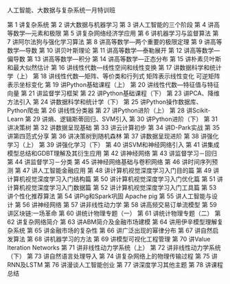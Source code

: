 人工智能、大数据与复杂系统一月特训班

第 1 讲复杂系统
第 2 讲大数据与机器学习
第 3 讲人工智能的三个阶段
第 4 讲高等数学—元素和极限
第 5 讲复杂网络经济学应用
第 6 讲机器学习与监督算法
第 7 讲阿尔法狗与强化学习算法
第 8 讲高等数学—两个重要的极限定理
第 9 讲高等数学—导数
第 10 讲贝叶斯理论
第 11 讲高等数学—泰勒展开
第 12 讲高等数学—偏导数
第 13 讲高等数学—积分
第 14 讲高等数学—正态分布
第 15 讲朴素贝叶斯和最大似然估计
第 16 讲线性代数—线性空间和线性变换
第 17 讲数据科学和统计学（上）
第 18 讲线性代数—矩阵、等价类和行列式
  矩阵表示线性变化 可逆矩阵表示坐标变化
第 19 讲Python基础课程（上）
第 20 讲线性代数—特征值与特征向量
第 21 讲监督学习框架
第 22 讲Python基础课程（下）
第 23 讲PCA、降维方法引入
第 24 讲数据科学和统计学（下）
第 25 讲Python操作数据库、 Python爬虫
第 26 讲线性分类器
第 27 讲Python进阶（上）
第 28 讲Scikit-Learn
第 29 讲熵、逻辑斯蒂回归、SVM引入
第 30 讲Python进阶（下）
第 31 讲决策树
第 32 讲数据呈现基础
第 33 讲云计算初步
第 34 讲D-Park实战
第 35 讲第四范式分享
第 36 讲决策树到随机森林
第 37 讲数据呈现进阶
第 38 讲强化学习（上）
第 39 讲强化学习（下）
第 40 讲SVM和神经网络引入
第 41 讲集成模型总结和GDBT理解及其衍生应用
第 42 讲神经网络
第 43 讲监督学习－回归
第 44 讲监督学习－分类
第 45 讲神经网络基础与卷积网络
第 46 讲时间序列预测
第 47 讲人工智能金融应用
第 48 讲计算机视觉深度学习入门目的篇
第 49 讲计算机视觉深度学习入门结构篇
第 50 讲计算机视觉深度学习入门优化篇
第 51 讲计算机视觉深度学习入门数据篇
第 52 讲计算机视觉深度学习入门工具篇
第 53 讲个性化推荐算法
第 54 讲Pig和Spark巩固
  Apache pig
第 55 讲人工智能与设计
第 56 讲神经网络
第 57 讲非线性动力学
第 58 讲高频交易订单流模型
第 59 讲区块链:一场革命
第 60 讲统计物理专题（一）
第 61 讲统计物理专题（二）
第 62 讲复杂网络简介
第 63 讲ABM简介及金融市场建模
第 64 讲用伊辛模型理解复杂系统
第 65 讲金融市场的复杂性
第 66 讲广泛出现的幂律分布
第 67 讲自然启发算法
第 68 讲机器学习的方法
第 69 讲模型可视化工程管理
第 70 讲Value Iteration Networks
第 71 讲非线性动力学系统（上）
第 72 讲非线性动力学系统（下）
第 73 讲自然语言处理导入
第 74 讲复杂网络上的物理传输过程
第 75 讲RNN及LSTM
第 76 讲漫谈人工智能创业
第 77 讲深度学习其他主题
第 78 讲课程总结
